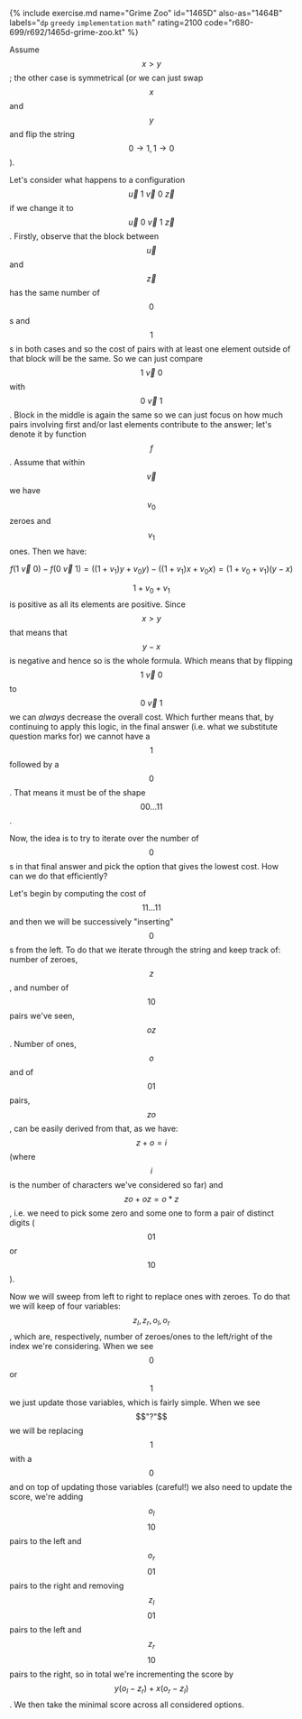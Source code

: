 {% include exercise.md name="Grime Zoo" id="1465D" also-as="1464B" labels="`dp` `greedy` `implementation` `math`" rating=2100 code="r680-699/r692/1465d-grime-zoo.kt" %}

Assume $$x > y$$; the other case is symmetrical (or we can just swap $$x$$ and $$y$$ and flip the string $$0 \to 1, 1 \to 0$$).

Let's consider what happens to a configuration $$\vec{u}\ 1 \ \vec{v}\ 0 \ \vec{z}$$ if we change it to $$\vec{u}\ 0\ \vec{v}\ 1\ \vec{z}$$. Firstly, observe that the block between $$\vec{u}$$ and $$\vec{z}$$ has the same number of $$0$$s and $$1$$s in both cases and so the cost of pairs with at least one element outside of that block will be the same.  So we can just compare $$1\ \vec{v}\ 0$$ with $$0\ \vec{v}\ 1$$.  Block in the middle is again the same so we can just focus on how much pairs involving first and/or last elements contribute to the answer; let's denote it by function $$f$$.  Assume that within $$\vec{v}$$ we have $$v_0$$ zeroes and $$v_1$$ ones.  Then we have:

$$f(1\ \vec{v}\ 0) - f(0\ \vec{v}\ 1) = ((1+v_1)y + v_0 y) - ((1+v_1) x + v_0 x) = (1 + v_0 + v_1)(y - x)$$

$$1 + v_0 + v_1$$ is positive as all its elements are positive.  Since $$x > y$$ that means that $$y-x$$ is negative and hence so is the whole formula.  Which means that by flipping $$1\ \vec{v}\ 0$$ to $$0\ \vec{v}\ 1$$ we can *always* decrease the overall cost.  Which further means that, by continuing to apply this logic, in the final answer (i.e. what we substitute question marks for) we cannot have a $$1$$ followed by a $$0$$.  That means it must be of the shape $$00 \ldots 11$$.

Now, the idea is to try to iterate over the number of $$0$$s in that final answer and pick the option that gives the lowest cost.  How can we do that efficiently?

Let's begin by computing the cost of $$11 \ldots 11$$ and then we will be successively "inserting" $$0$$s from the left. To do that we iterate through the string and keep track of: number of zeroes, $$z$$, and number of $$10$$ pairs we've seen, $$oz$$.  Number of ones, $$o$$ and of $$01$$ pairs, $$zo$$, can be easily derived from that, as we have: $$z + o = i$$ (where $$i$$ is the number of characters we've considered so far) and $$zo + oz = o*z$$, i.e. we need to pick some zero and some one to form a pair of distinct digits ($$01$$ or $$10$$).

Now we will sweep from left to right to replace ones with zeroes. To do that we will keep of four variables: $$z_l, z_r, o_l, o_r$$, which are, respectively, number of zeroes/ones to the left/right of the index we're considering.  When we see $$0$$ or $$1$$ we just update those variables, which is fairly simple.  When we see $$"?"$$ we will be replacing $$1$$ with a $$0$$ and on top of updating those variables (careful!) we also need to update the score, we're adding $$o_l$$ $$10$$ pairs to the left and $$o_r$$ $$01$$ pairs to the right and removing $$z_l$$ $$01$$ pairs to the left and $$z_r$$ $$10$$ pairs to the right, so in total we're incrementing the score by $$y(o_l - z_r) + x(o_r - z_l)$$.  We then take the minimal score across all considered options.
